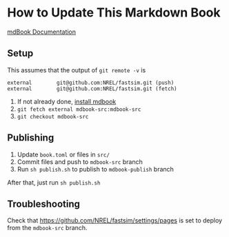 # How to Update This Markdown Book

[mdBook Documentation](https://rust-lang.github.io/mdBook/)

## Setup
This assumes that the output of `git remote -v` is
```
external        git@github.com:NREL/fastsim.git (push)
external        git@github.com:NREL/fastsim.git (fetch)
```

1. If not already done, [install mdbook](https://rust-lang.github.io/mdBook/guide/installation.html)
1. `git fetch external mdbook-src:mdbook-src`
1. `git checkout mdbook-src`

## Publishing
1. Update `book.toml` or files in `src/`
1. Commit files and push to `mdbook-src` branch
1. Run `sh publish.sh` to publish to `mdbook-publish` branch

After that, just run `sh publish.sh`

## Troubleshooting
Check that https://github.com/NREL/fastsim/settings/pages is set to deploy from the `mdbook-src` branch.  
